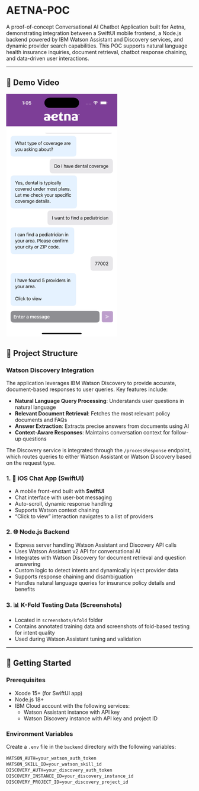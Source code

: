 # AETNA-POC

A proof-of-concept Conversational AI Chatbot Application built for Aetna, demonstrating integration between a SwiftUI mobile frontend, a Node.js backend powered by IBM Watson Assistant and Discovery services, and dynamic provider search capabilities. This POC supports natural language health insurance inquiries, document retrieval, chatbot response chaining, and data-driven user interactions.

---

## 🎥 Demo Video

<a href="https://youtube.com/shorts/Lt-0qcEQRBE">
  <img src="screenshots/bot.png" alt="Watch the demo" width="300">
</a>

## 🧩 Project Structure

### Watson Discovery Integration

The application leverages IBM Watson Discovery to provide accurate, document-based responses to user queries. Key features include:

- **Natural Language Query Processing**: Understands user questions in natural language
- **Relevant Document Retrieval**: Fetches the most relevant policy documents and FAQs
- **Answer Extraction**: Extracts precise answers from documents using AI
- **Context-Aware Responses**: Maintains conversation context for follow-up questions

The Discovery service is integrated through the `/processResponse` endpoint, which routes queries to either Watson Assistant or Watson Discovery based on the request type.

### 1. 📱 iOS Chat App (SwiftUI)

- A mobile front-end built with **SwiftUI**
- Chat interface with user-bot messaging
- Auto-scroll, dynamic response handling
- Supports Watson context chaining
- “Click to view” interaction navigates to a list of providers

### 2. 🌐 Node.js Backend

- Express server handling Watson Assistant and Discovery API calls
- Uses Watson Assistant v2 API for conversational AI
- Integrates with Watson Discovery for document retrieval and question answering
- Custom logic to detect intents and dynamically inject provider data
- Supports response chaining and disambiguation
- Handles natural language queries for insurance policy details and benefits

### 3. 📊 K-Fold Testing Data (Screenshots)

- Located in `screenshots/kfold` folder
- Contains annotated training data and screenshots of fold-based testing for intent quality
- Used during Watson Assistant tuning and validation

---

## 🚀 Getting Started

### Prerequisites

- Xcode 15+ (for SwiftUI app)
- Node.js 18+
- IBM Cloud account with the following services:
  - Watson Assistant instance with API key
  - Watson Discovery instance with API key and project ID

### Environment Variables

Create a `.env` file in the `backend` directory with the following variables:

```
WATSON_AUTH=your_watson_auth_token
WATSON_SKILL_ID=your_watson_skill_id
DISCOVERY_AUTH=your_discovery_auth_token
DISCOVERY_INSTANCE_ID=your_discovery_instance_id
DISCOVERY_PROJECT_ID=your_discovery_project_id
```
